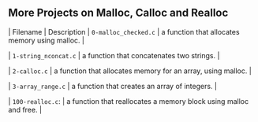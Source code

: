 ## More Projects on Malloc, Calloc and Realloc

| Filename | Description
| `0-malloc_checked.c` | a function that allocates memory using malloc. |

| `1-string_nconcat.c` | a function that concatenates two strings. |

| `2-calloc.c` | a function that allocates memory for an array, using malloc. |

| `3-array_range.c` | a function that creates an array of integers. |

| `100-realloc.c`: | a function that reallocates a memory block using malloc and free. |